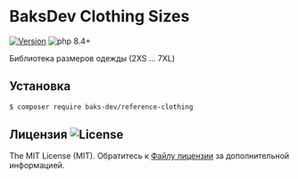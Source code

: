 # BaksDev Clothing Sizes

[![Version](https://img.shields.io/badge/version-7.2.1-blue)](https://github.com/baks-dev/reference-clothing/releases)
![php 8.4+](https://img.shields.io/badge/php-min%208.4-red.svg)

Библиотека размеров одежды (2XS ... 7XL)

## Установка

``` bash
$ composer require baks-dev/reference-clothing
```

## Лицензия ![License](https://img.shields.io/badge/MIT-green)

The MIT License (MIT). Обратитесь к [Файлу лицензии](LICENSE.md) за дополнительной информацией.

